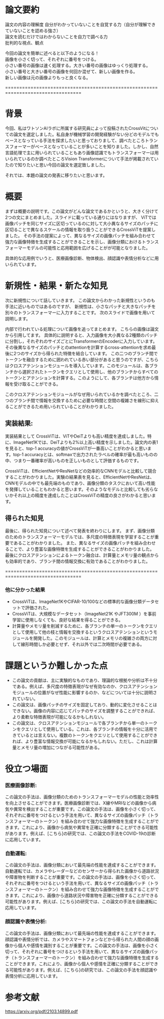 # 論文要約
論文の内容の理解度
自分がわかっていないことを自覚する力（自分が理解できていないことを認める強さ）  
論文を読むだけではわからないことを自力で調べる力  
批判的な視点、観点

今回の論文を簡単に述べると以下のようになる！  
画像を小さく切って、それぞれに番号をつける。  
小さい番号の画像は速く処理する。大きい番号の画像はゆっくり処理する。  
小さい番号と大きい番号の画像を何回か混ぜて、新しい画像を作る。  
新しい画像は元の画像よりもっと良くなる。  

=================================================================================
# 背景
今回、私はワトソンAIラボに所属する研究員によって投稿されたCrossVitについての論文を選定しました。私自身が機械学習の開発経験がない分どのモデルでもベースとなっている手法を探求したいと思っておりまして、調べたところトランスフォーマーがベースとなっていることが多いことを知りました。しかし、自然言語処理で主に用いられていることもあり画像認識でもトランスフォーマーは用いられているのか調べたところVision Transformerについて手法が掲載されていたので知りたいと思い今回の論文を選定致しました。

それでは、本題の論文の発表に移りたいと思います。

# 概要
まずは概要の説明です。この論文がどんな論文であるかというと、大きく分けて2つの文にまとめました。スライドに載っている通りにはなりますが、
ViTでは画像パッチを同じサイズに区切っているのに対して大小異なるサイズのパッチに区切ることで異なるスケールの情報を取り扱うことができるCrossViTを提案しました。
その手法の提案によって、異なるサイズの画像パッチを組み合わせて強力な画像特徴を生成することができることを示し、画像分類におけるトランスフォーマーモデルの可能性と応用範囲を広げることがが可能となりました。

具体的な応用例でいうと、医療画像診断、物体検出、顔認識や表情分析などに用いられています。

# 新規性・結果・新たな知見
次に新規性について話していきます。
この論文からわかった新規性というのも手法に近いものではあるのですが、
新規性は、小さなパッチと大きなパッチを別々のトランスフォーマーに入力することです。
次のスライドで画像を用いて説明します。

内部で行われている処理について画像を追ってまとめます。
こちらの画像は論文から引用してます。
具体的に説明すると、入力画像を大小異なる2種類のパッチに分割し，それぞれのサイズごとにTransformerのEncoderに入力しています。
その後異なるサイズのパッチとのattentionを計算するcross-attentionを求め最後に2つのサイズから得られた特徴を結合しています。
この二つのブランチ間でトークンを融合するために囲われている赤い部分があると思うのですが、こちらはクロスアテンションモジュールを導入しています。このモジュールは、各ブランチから選択されたトークンをクエリとして使用し、他のブランチからすべてのトークンとアテンションを計算する。このようにして、各ブランチは他方から情報を受け取ることができる。

このクロスアテンションモジュールがなぜ用いられているかを調べたところ、二つのブランチ間で情報を交換するために必要な時間と空間の複雑さを線形に抑えることができるため用いられていることがわかりました。

## 実装結果:
実装結果として
CrossViTは、ViTやDeiTよりも高い精度を達成しました。特に、ImageNet1Kでは、DeiTよりも2%以上高い精度を示しました。論文内の表1を見ると、top-1 accuracyの値がCrossViTが一番高いことがわかると思います。top-1 accuracyとは、softmaxで出力されたラベルの確率が最も高いものの中、つまり一番確率が高いものを正しいものとして評価するものです。

CrossViTは、EfficientNetやResNetなどの効率的なCNNモデルと比較して競合することがわかりました。実験の結果表を見ると、EfficientNetやResNetは、CNNモデルの中でも最先端のものであり、画像分類のタスクにおいて高い性能を発揮していることもわかると思います。そのようなモデルと比較しても劣らないかそれ以上の精度を達成したことはCrossViTの精度の良さがわかると思います。

## 得られた知見
最後に、得られた知見について述べて発表を終わりにします。
まず、画像分類のためのトランスフォーマーモデルでは、多尺度の特徴表現を学習することが重要であることがわかりました。
また、異なるサイズの画像パッチを組み合わせることで、より豊富な画像特徴を生成することができることがわかりました。
最後にクロスアテンションによるトークン融合は、計算量とメモリ量の観点からも効率的であり、ブランチ間の情報交換に有効であることがわかりました。

=================================================================================
### 他に分かった結果
- CrossViTは、ImageNet1KやCIFAR-10/100などの標準的な画像分類データセットで評価された。
- CrossViTは、大規模なデータセット（ImageNet21K やJFT300M ）を事前学習に使用しなくても、良好な結果を得ることができる。
- 計算量やメモリ量を削減するために、各ブランチの単一のトークンをクエリとして使用して他の枝と情報を交換するというクロスアテンションというモジュールを開発した。このモジュールは、計算とメモリの複雑さの両方に対して線形時間しか必要とせず、それ以外では二次時間が必要である。

# 課題というか難しかった点
- この論文の貢献は、主に実験的なものであり、理論的な根拠や分析は不十分である。例えば、多尺度の特徴表現がなぜ有効なのか、クロスアテンションモジュールの位置がなぜ性能に影響するのか、などについては十分に説明されていない。
- この論文は、画像パッチのサイズを固定しており、動的に変化させることはできない。画像の内容に応じてパッチのサイズを調整することができれば、より柔軟な特徴表現が可能になるかもしれない。
- この論文は、クロスアテンションモジュールで各ブランチから単一のトークンをクエリとして使用している。これは、各ブランチの情報を十分に活用できているとは言えない。複数のトークンをクエリとして使用することができれば、より豊富な情報交換が可能になるかもしれない。ただし、これは計算量とメモリ量の増加につながる可能性がある。

# 役立つ場面
### 医療画像診断: 
この論文の手法は、画像分類のためのトランスフォーマーモデルの性能と効率性を向上させることができます。医療画像診断では、X線やMRIなどの画像から病気や異常を検出することが重要です。この論文の手法は、画像を小さく切って、それぞれに番号をつけるという手法を用いて、異なるサイズの画像パッチ（トランスフォーマーのトークン）を組み合わせて強力な画像特徴を生成することができます。これにより、画像から病気や異常を正確に分類することができる可能性があります。例えば、[こちら]の研究では、この論文の手法をCOVID-19の診断に応用しています。

### 自動運転: 
この論文の手法は、画像分類において最先端の性能を達成することができます。自動運転では、カメラやレーダーなどのセンサーから得られた画像から道路状況や障害物を判断することが重要です。この論文の手法は、画像を小さく切って、それぞれに番号をつけるという手法を用いて、異なるサイズの画像パッチ（トランスフォーマーのトークン）を組み合わせて強力な画像特徴を生成することができます。これにより、画像から道路状況や障害物を正確に分類することができる可能性があります。例えば、[こちら]の研究では、この論文の手法を自動運転に応用しています。

### 顔認識や表情分析: 
この論文の手法は、画像分類において最先端の性能を達成することができます。顔認識や表情分析では、カメラやスマートフォンなどから得られた人間の顔の画像から個人や感情を識別することが重要です。この論文の手法は、画像を小さく切って、それぞれに番号をつけるという手法を用いて、異なるサイズの画像パッチ（トランスフォーマーのトークン）を組み合わせて強力な画像特徴を生成することができます。これにより、画像から個人や感情を正確に分類することができる可能性があります。例えば、[こちら]の研究では、この論文の手法を顔認識や表情分析に応用しています。

# 参考文献
https://arxiv.org/pdf/2103.14899.pdf


